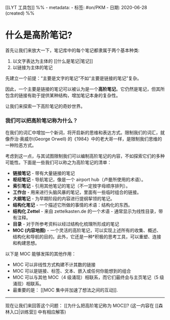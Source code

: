 [[LYT 工具包]]
%% - metadata:
	- 标签: #on/PKM 
	- 日期: 2020-06-28 (created) %%
# 什么是高阶笔记?
首先让我们来放大一下，笔记库中的每个笔记都隶属于两个基本种类: 

1. 以文字表达为主体的 [[什么是笔记|笔记]] 
2. 以链接为主体的笔记

先建立一个前提：“主要是文字的笔记”不如“主要是链接的笔记”复杂。 

因此，一个主要是链接的笔记可以被认为是一个**高阶笔记**。它仍然是笔记，但其所包含的链接有助于提供某种结构，增加笔记本身的复杂性。

让我们来探索一下高阶笔记的奇妙世界。

### 我们可以把高阶笔记称为什么？
在我们的词汇中增加一个新词，将开启新的思维和表达方式。限制我们的词汇，就像乔治·奥威尔(George Orwell) 的《1984》中的老大哥一样，是限制我们思维的一种险恶方式。

考虑到这一点，与其试图限制我们可以编制高阶笔记的内容，不如探索它们的多种可能性。下面是一些我们可以称之为高阶笔记的清单：

- **链接笔记** - 带有大量链接的笔记
- **枢纽笔记** - 导航笔记，像是一个 airport hub（卢曼所使用的术语）。
- **索引笔记** - 引用其他笔记的笔记（不一定按字母顺序排列）。
- **工作台** - 用来进行头脑风暴的笔记，里面有一些临时组合的链接。
- **大纲笔记** - 为早期阶段的内容进行提纲挈领的笔记。
- **结构化笔记** - 一个描述它所做的事情的术语：结构化的东西。
- **结构化 Zettel** - 来自 zettelkasten.de 的一个术语 - 通常显示为线性目录，带有注释。
- **目录** - 对于所参考资料以经过结构化梳理所形成的笔记
- **MOC (内容地图)** - 一个灵活的高阶笔记，可以实现上述所有的收集、概述、结构化和导航的目的。此外，它还是一种*积极的思考工具，可以重塑、连接和构建思想。

以下是 MOC 能够发挥的其他作用：

- MOC 可以非线性方式构建不计其数的链接
- MOC 可以是链接、标签、文本、嵌入或任何你能想到的组合
- MOC 可以与其他 MOC（4 级涌现）相联系，而它们最终会与主页笔记（5 级涌现）相联系。
- 最重要的是： [[MOC 集中并加速了想法之间的互动]].

---
现在让我们来回答这个问题： [[为什么把高阶笔记称为 MOC]]? (这一内容在 [[森林入口|训练营]] 中有相应解答)